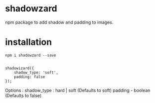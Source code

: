 # shadowzard
npm package to add shadow and padding to images.

# installation
`npm i shadowzard --save`


```import { shadowizard } from 'shadowizardy';

shadowizard({
    shadow_type: 'soft',
    padding: false
});
```
Options :
shadow_type : hard | soft (Defaults to soft)
padding - boolean (Defaults to false)
